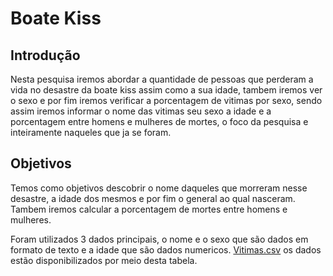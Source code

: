 # Boate Kiss

## Introdução

Nesta pesquisa iremos abordar a quantidade de pessoas que perderam a vida no desastre da boate kiss assim como a sua idade, tambem iremos ver o sexo e por fim iremos verificar a porcentagem de vitimas por sexo, sendo assim iremos informar o nome das vitimas seu sexo a idade e a porcentagem entre homens e mulheres de mortes, o foco da pesquisa e inteiramente naqueles que ja se foram.

## Objetivos

Temos como objetivos descobrir o nome daqueles que morreram nesse desastre, a idade dos mesmos e por fim o general ao qual nasceram. Tambem iremos calcular a porcentagem de mortes entre homens e mulheres.

Foram utilizados 3 dados principais, o nome e o sexo que são dados em formato de texto e a idade que são dados numericos. [Vitimas.csv](Vitimas.csv) os dados estão disponibilizados por meio desta tabela.


